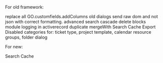 For old framework:

replace all GO.customfields.addColumns
old dialogs send raw dom and not json with correct formatting.
advanced search
cascade delete
blocks module
logging in activerecord
duplicate
mergeWith
Search Cache
Export
Disabled categories for: ticket type, project template, calendar resource groups, folder dialog


For new:

Search Cache


